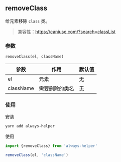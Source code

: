 ## removeClass

给元素移除 `class` 类。

> 兼容性：https://caniuse.com/?search=classList

### 参数

`removeClass(el, className)`

| 参数      | 作用           | 默认值 |
| --------- | -------------- | ------ |
| el        | 元素           | 无     |
| className | 需要删除的类名 | 无     |


### 使用

安装

```sh
yarn add always-helper 
```

使用

```js
import {removeClass} from 'always-helper'

removeClass(el, 'className')
```

